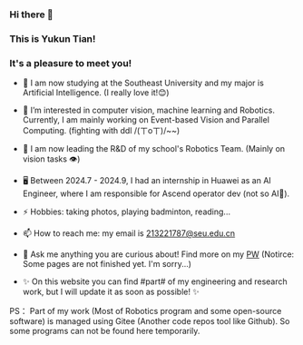### Hi there 👋
### This is Yukun Tian!
### It's a pleasure to meet you!

- 👯 I am now studying at the Southeast University and my major is Artificial Intelligence. (I really love it!😊)  
- 🔭 I’m interested in computer vision, machine learning and Robotics. Currently, I am mainly working on Event-based Vision and Parallel Computing. (fighting with ddl /(ㄒoㄒ)/~~)  
- 🌱 I am now leading the R&D of my school's Robotics Team. (Mainly on vision tasks 👁)
- 🖥️ Between 2024.7 - 2024.9, I had an internship in Huawei as an AI Engineer, where I am responsible for Ascend operator dev (not so AI🤔).
- ⚡ Hobbies: taking photos, playing badminton, reading...  
- 📫 How to reach me: my email is 213221787@seu.edu.cn  
- 💬 Ask me anything you are curious about! Find more on my [PW](https://ttiannaitt.github.io/) (Notirce: Some pages are not finished yet. I'm sorry...)

-  ✨ On this website you can find #part# of my engineering and research work, but I will update it as soon as possible! ✨

PS： Part of my work (Most of Robotics program and some open-source software) is managed using Gitee (Another code repos tool like Github). So some programs can not be found here temporarily.

<!--
**TTiannaiTT/TTiannaiTT** is a ✨ _special_ ✨ repository because its `README.md` (this file) appears on your GitHub profile.

Here are some ideas to get you started:

- 🔭 I’m currently working on ...
- 🌱 I’m currently learning ...
- 👯 I’m looking to collaborate on ...
- 🤔 I’m looking for help with ...
- 💬 Ask me about ...
- 📫 How to reach me: ...
- 😄 Pronouns: ...
- ⚡ Fun fact: ...
-->
